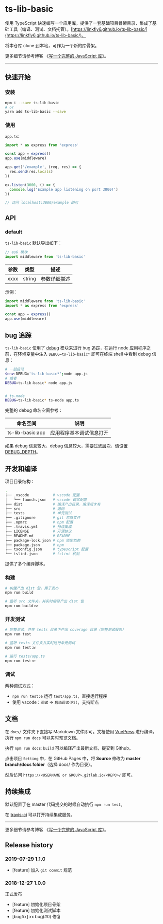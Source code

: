 # ts-lib-basic

使用 TypeScript 快速编写一个应用库，提供了一套基础项目骨架目录，集成了基础工具（编译、测试、文档托管）。[https://linkfly6.github.io/ts-lib-basic/](https://linkfly6.github.io/ts-lib-basic/)。

将本仓库 clone 到本地，可作为一个新的库骨架。

更多细节请参考博客 《[写一个完整的 JavaScript 库](https://tasaid.com/blog/2018122819513079.html)》。

----


## 快速开始

### 安装

```bash
npm i --save ts-lib-basic
# or
yarn add ts-lib-basic --save
```

### 使用

`app.ts`:

```ts
import * as express from 'express'

const app = express()
app.use(middleware)

app.get('/example', (req, res) => {
  res.send(res.locals)
})

ex.listen(3000, () => {
  console.log('Example app listening on port 3000!')
})

// 访问 localhost:3000/example 即可
```

## API


### default

`ts-lib-basic` 默认导出如下：

```ts
// es6 模块
import middleware from 'ts-lib-basic'
```

| 参数 | 类型 | 描述 |
| --- | --- | --- |
| xxxx | string | 参数详细描述 |


示例：

```ts
import middleware from 'ts-lib-basic'
import * as express from 'express'

const app = express()
app.use(middleware)

```


## bug 追踪

`ts-lib-basic` 使用了 [debug](https://github.com/visionmedia/debug) 模块来进行 bug 追踪，在运行 node 应用程序之前，在环境变量中注入 `DEBUG=ts-lib-basic*` 即可在终端 shell 中看到 debug 信息：

```bash
# 一般启动
$env:DEBUG='ts-lib-basic*';node app.js
# 或者
DEBUG=ts-lib-basic* node app.js


# ts-node
DEBUG=ts-lib-basic* ts-node app.ts
```

完整的 debug 命名空间参考：

| 命名空间 | 说明 |
| --- | --- |
| ts-lib-basic:app | 应用程序基本调试信息打开 |

如果 debug 信息较大，debug 信息较大，需要过滤层次，请设置 [DEBUG_DEPTH](https://github.com/visionmedia/debug#environment-variables)。

## 开发和编译

项目目录结构：

```bash
.
├── .vscode           # vscode 配置
│   └── launch.json   # vscode 调试配置
├── dist              # 编译产出目录，编译后才有
├── src               # 源码
├── tests             # 单元测试
├── .gitignore        # git 忽略文件
├── .npmrc            # npm 配置
├── .travis.yml       # 持续集成
├── LICENSE           # 开源协议
├── README.md         # README
├── package-lock.json # npm 锁定依赖
├── package.json      # npm
├── tsconfig.json     # typescript 配置
└── tslint.json       # tslint 校验
```

提供了多个编译脚本。

### 构建

```bash
# 构建产出 dist 包，用于发布
npm run build

# 监听 src 文件夹，并实时编译产出 dist 包
npm run build:w
```

### 开发测试

```bash
# 完整测试，并在 tests 目录下产出 coverage 目录（完整测试报告）
npm run test

# 监听 tests 文件夹并实时进行单元测试
npm run test:w

# 运行 tests/app.ts
npm run test:e
```

### 调试

两种调试方式：

- `npm run test:e` 运行 `test/app.ts`，直接运行程序
- 使用 vscode：`调试` => `启动调试(F5)`，支持断点


## 文档

在 `docs/` 文件夹下直接写 Markdown 文件即可。文档使用 [VuePress](https://vuepress.vuejs.org/zh/) 进行编译。执行 `npm run docs` 可以实时预览文档。

执行 `npm run docs:build` 可以编译产出最新文档，提交到 Github。

点击项目 `Setting` 中，在 GitHub Pages 中，将 **Source** 修改为 **master branch/docs folder**（选择 docs/ 作为目录）。

然后访问 `https://<USERNAME or GROUP>.gitlab.io/<REPO>/` 即可。

## 持续集成

默认配置了在 master 代码提交的时候自动执行 `npm run test`。

在 [travis-ci](https://travis-ci.org/) 可以打开持续集成服务。


----

更多细节请参考博客 《[写一个完整的 JavaScript 库](https://tasaid.com/blog/2018122819513079.html)》。


## Release history

### 2019-07-29 1.1.0

- [feature] 加入 `git commit` 规范

### 2018-12-27 1.0.0

正式发布

- [feature] 初始化项目骨架
- [feature] 初始化测试脚本
- [bugfix] xx bug(#0) 修复